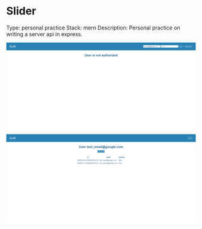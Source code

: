 # Slider

Type: personal practice
Stack: mern
Description: Personal practice on writing a server api in express.

![accordionScreen](./img/1.png)
![accordionScreen](./img/2.png)
